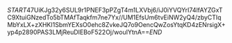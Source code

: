 $START$47UiKJg32y6SUL9r1PNEF3pPZgT4m1LXVbj6/iJ0iYVQYrI74lfAYZGxTC9XtuiGNzedTo5bTMAfTaqkfm7ne7Yx//UM1EfsUm6tvEiNW2yQ4/zbyCTIqMbYxLX+zXHKI1SbmYEXsO0ehc8ZvkeJQ7o9OencQwZosYtqKD4zENrsigX+yp4p2890PAS3LMjReuDIEBoF522Oj/wouIYtnA==$END$